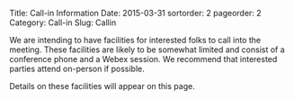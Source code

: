 Title: Call-in Information
Date: 2015-03-31
sortorder: 2
pageorder: 2
Category: Call-in
Slug: Callin

We are intending to have facilities for interested folks to call into the meeting. These facilities are likely to be somewhat limited and consist of a conference phone and a Webex session. We recommend that interested parties attend on-person if possible.

Details on these facilities will appear on this page.
